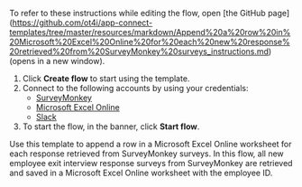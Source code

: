 To refer to these instructions while editing the flow, open [the GitHub page]
(https://github.com/ot4i/app-connect-templates/tree/master/resources/markdown/Append%20a%20row%20in%20Microsoft%20Excel%20Online%20for%20each%20new%20response%20retrieved%20from%20SurveyMonkey%20surveys_instructions.md) (opens in a new window).

1. Click **Create flow** to start using the template.
2. Connect to the following accounts by using your credentials:
   - [SurveyMonkey](https://www.ibm.com/docs/en/app-connect/containers_cd?topic=apps-surveymonkey)
   - [Microsoft Excel Online](https://www.ibm.com/docs/en/app-connect/containers_cd?topic=apps-microsoft-excel-online) 
   - [Slack](https://www.ibm.com/docs/en/app-connect/containers_cd?topic=apps-slack)
3. To start the flow, in the banner, click **Start flow**.

Use this template to append a row in a Microsoft Excel Online worksheet for each response retrieved from SurveyMonkey surveys. In this flow, all new employee exit interview response surveys from SurveyMonkey are retrieved and saved in a Microsoft Excel Online worksheet with the employee ID.



